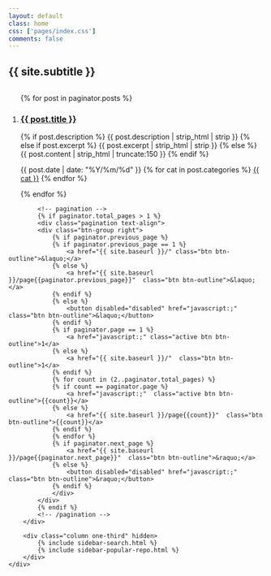 ```yaml
---
layout: default
class: home
css: ['pages/index.css']
comments: false
---
```


<!-- .banner -->
<section class="banner">
    <div class="collection-head">
        <div class="container">
            <div class="collection-title">
              <h1 class="collection-header" id="sub-title"><span>{{ site.subtitle }}</span></h1>
                <div class="collection-info" hidden>
                    {% if site.location %}
                    <span class="meta-info mobile-hidden">
                        <span class="octicon octicon-location"></span>
                        {{ site.location }}
                    </span>
                    {% endif %}
                    {% if site.organization %}
                    <span class="meta-info">
                        <span class="octicon octicon-organization"></span>
                        <a href="{{ site.organization_url }}" target="_blank">{{ site.organization }}</a>
                    </span>
                    {% endif %}
                    {% if site.github_username %}
                     <span class="meta-info">
                        <span class="octicon octicon-mark-github"></span>
                        <a href="https://github.com/{{ site.github_username }}" target="_blank">{{ site.github_username }}</a>
                    </span>
                    {% endif %}
                </div>
            </div>
        </div>
    </div>
</section>
<!-- /.banner -->

<!-- section.content -->
<section class="container content">
    <div class="columns">
        <div class="column full-line" bak-class="two-thirds" >
            <!-- article -->
            <ol class="repo-list">
                {% for post in paginator.posts %}
                <li class="repo-list-item">
                    <h3 class="repo-list-name">
                      <a href="{{ site.baseurl }}{{ post.url }}">{{ post.title }}</a>
                    </h3>
                    <p class="repo-list-description">
                        {% if post.description %}
                            {{ post.description | strip_html | strip }}
                        {% else if post.excerpt %}
                            {{ post.excerpt | strip_html | strip }}
                        {% else %}
                            {{ post.content | strip_html | truncate:150 }}
                        {% endif %}
                    </p>
                    <p class="repo-list-meta">
                        <span class="meta-info">
                          <span class="octicon octicon-calendar"></span> {{ post.date | date: "%Y/%m/%d" }}
                        </span>
                        {% for cat in post.categories %}
                        <span class="meta-info">
                          <span class="octicon octicon-file-directory"></span>
                          <a href="{{ site.baseurl }}/categories/#{{ cat }}" title="{{ cat }}">{{ cat }}</a>
                        </span>
                        {% endfor %}
                    </p>
                </li>
                {% endfor %}
            </ol>
            <!-- /article -->

            <!-- pagination -->
            {% if paginator.total_pages > 1 %}
            <div class="pagination text-align">
            <div class="btn-group right">
                {% if paginator.previous_page %}
                {% if paginator.previous_page == 1 %}
                    <a href="{{ site.baseurl }}/" class="btn btn-outline">&laquo;</a>
                {% else %}
                    <a href="{{ site.baseurl }}/page{{paginator.previous_page}}"  class="btn btn-outline">&laquo;</a>
                {% endif %}
                {% else %}
                    <button disabled="disabled" href="javascript:;" class="btn btn-outline">&laquo;</button>
                {% endif %}
                {% if paginator.page == 1 %}
                    <a href="javascript:;" class="active btn btn-outline">1</a>
                {% else %}
                    <a href="{{ site.baseurl }}/"  class="btn btn-outline">1</a>
                {% endif %}
                {% for count in (2..paginator.total_pages) %}
                {% if count == paginator.page %}
                    <a href="javascript:;"  class="active btn btn-outline">{{count}}</a>
                {% else %}
                    <a href="{{ site.baseurl }}/page{{count}}"  class="btn btn-outline">{{count}}</a>
                {% endif %}
                {% endfor %}
                {% if paginator.next_page %}
                    <a href="{{ site.baseurl }}/page{{paginator.next_page}}"  class="btn btn-outline">&raquo;</a>
                {% else %}
                    <button disabled="disabled" href="javascript:;" class="btn btn-outline">&raquo;</button>
                {% endif %}
                </div>
            </div>
            {% endif %}
            <!-- /pagination -->
        </div>

        <div class="column one-third" hidden>
            {% include sidebar-search.html %}
            {% include sidebar-popular-repo.html %}
        </div>
    </div>
</section>
<!-- /section.content -->

